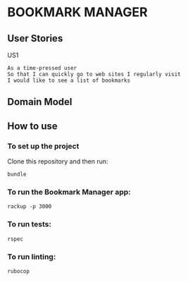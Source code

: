 # BOOKMARK MANAGER



## User Stories

US1
```
As a time-pressed user
So that I can quickly go to web sites I regularly visit
I would like to see a list of bookmarks
```

## Domain Model



## How to use

### To set up the project

Clone this repository and then run:

```
bundle
```

### To run the Bookmark Manager app:

```
rackup -p 3000
```

### To run tests:

```
rspec
```

### To run linting:

```
rubocop
```